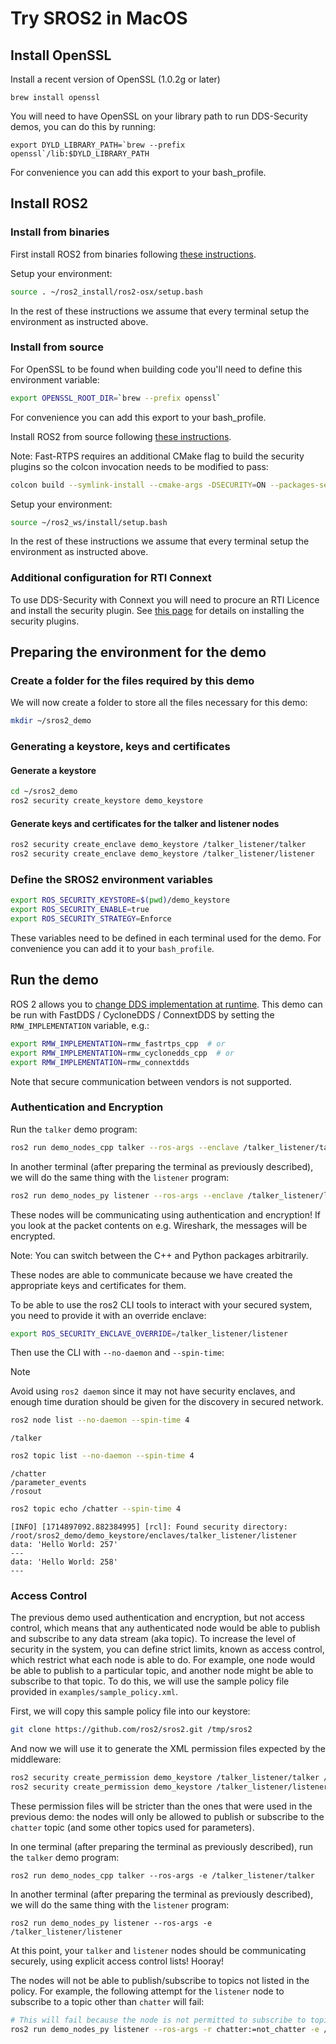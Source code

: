 # Try SROS2 in MacOS

## Install OpenSSL

Install a recent version of OpenSSL (1.0.2g or later)

```
brew install openssl
```

You will need to have OpenSSL on your library path to run DDS-Security demos, you can do this by running:
```
export DYLD_LIBRARY_PATH=`brew --prefix openssl`/lib:$DYLD_LIBRARY_PATH
```
For convenience you can add this export to your bash_profile.

## Install ROS2

### Install from binaries

First install ROS2 from binaries following [these instructions](https://docs.ros.org/en/rolling/Installation/macOS-Install-Binary.html).


Setup your environment:
```bash
source . ~/ros2_install/ros2-osx/setup.bash
```

In the rest of these instructions we assume that every terminal setup the environment as instructed above.


### Install from source

For OpenSSL to be found when building code you'll need to define this environment variable:
```bash
export OPENSSL_ROOT_DIR=`brew --prefix openssl`
```
For convenience you can add this export to your bash_profile.

Install ROS2 from source following [these instructions](https://docs.ros.org/en/rolling/Installation/macOS-Development-Setup.html).

Note: Fast-RTPS requires an additional CMake flag to build the security plugins so the colcon invocation needs to be modified to pass:
```bash
colcon build --symlink-install --cmake-args -DSECURITY=ON --packages-select fastrtps rmw_fastrtps_cpp rmw_fastrtps_dynamic_cpp rmw_fastrtps_shared_cpp
```

Setup your environment:
```bash
source ~/ros2_ws/install/setup.bash
```

In the rest of these instructions we assume that every terminal setup the environment as instructed above.

### Additional configuration for RTI Connext

To use DDS-Security with Connext you will need to procure an RTI Licence and install the security plugin.
See [this page](https://docs.ros.org/en/rolling/Installation/DDS-Implementations/Install-Connext-Security-Plugins.html) for details on installing the security plugins.

## Preparing the environment for the demo

### Create a folder for the files required by this demo

We will now create a folder to store all the files necessary for this demo:

```bash
mkdir ~/sros2_demo
```

### Generating a keystore, keys and certificates

#### Generate a keystore

```bash
cd ~/sros2_demo
ros2 security create_keystore demo_keystore
```

#### Generate keys and certificates for the talker and listener nodes

```bash
ros2 security create_enclave demo_keystore /talker_listener/talker
ros2 security create_enclave demo_keystore /talker_listener/listener
```

### Define the SROS2 environment variables

```bash
export ROS_SECURITY_KEYSTORE=$(pwd)/demo_keystore
export ROS_SECURITY_ENABLE=true
export ROS_SECURITY_STRATEGY=Enforce
```

These variables need to be defined in each terminal used for the demo. For convenience you can add it to your `bash_profile`.

## Run the demo

ROS 2 allows you to [change DDS implementation at runtime](https://docs.ros.org/en/rolling/Guides/Working-with-multiple-RMW-implementations.html).
This demo can be run with FastDDS / CycloneDDS / ConnextDDS by setting the `RMW_IMPLEMENTATION` variable, e.g.:

```bash
export RMW_IMPLEMENTATION=rmw_fastrtps_cpp  # or
export RMW_IMPLEMENTATION=rmw_cyclonedds_cpp  # or
export RMW_IMPLEMENTATION=rmw_connextdds
```

Note that secure communication between vendors is not supported.

### Authentication and Encryption

Run the `talker` demo program:

```bash
ros2 run demo_nodes_cpp talker --ros-args --enclave /talker_listener/talker
```

In another terminal (after preparing the terminal as previously described), we will do the same thing with the `listener` program:
```bash
ros2 run demo_nodes_py listener --ros-args --enclave /talker_listener/listener
```

These nodes will be communicating using authentication and encryption!
If you look at the packet contents on e.g. Wireshark, the messages will be encrypted.

Note: You can switch between the C++ and Python packages arbitrarily.

These nodes are able to communicate because we have created the appropriate keys and certificates for them.

To be able to use the ros2 CLI tools to interact with your secured system, you need to provide it with an override enclave:
```bash
export ROS_SECURITY_ENCLAVE_OVERRIDE=/talker_listener/listener
```

Then use the CLI with `--no-daemon` and `--spin-time`:

> [!NOTE]
> Avoid using `ros2 daemon` since it may not have security enclaves, and enough time duration should be given for the discovery in secured network.

```bash
ros2 node list --no-daemon --spin-time 4
```
```
/talker
```
```bash
ros2 topic list --no-daemon --spin-time 4
```
```
/chatter
/parameter_events
/rosout
```
```bash
ros2 topic echo /chatter --spin-time 4
```
```
[INFO] [1714897092.882384995] [rcl]: Found security directory: /root/sros2_demo/demo_keystore/enclaves/talker_listener/listener
data: 'Hello World: 257'
---
data: 'Hello World: 258'
---

```

### Access Control

The previous demo used authentication and encryption, but not access control, which means that any authenticated node would be able to publish and subscribe to any data stream (aka topic).
To increase the level of security in the system, you can define strict limits, known as access control, which restrict what each node is able to do.
For example, one node would be able to publish to a particular topic, and another node might be able to subscribe to that topic.
To do this, we will use the sample policy file provided in `examples/sample_policy.xml`.

First, we will copy this sample policy file into our keystore:

```bash
git clone https://github.com/ros2/sros2.git /tmp/sros2
```

And now we will use it to generate the XML permission files expected by the middleware:

```bash
ros2 security create_permission demo_keystore /talker_listener/talker /tmp/sros2/sros2/test/policies/sample.policy.xml
ros2 security create_permission demo_keystore /talker_listener/listener /tmp/sros2/sros2/test/policies/sample.policy.xml
```

These permission files will be stricter than the ones that were used in the previous demo: the nodes will only be allowed to publish or subscribe to the `chatter` topic (and some other topics used for parameters).

In one terminal (after preparing the terminal as previously described), run the `talker` demo program:

```
ros2 run demo_nodes_cpp talker --ros-args -e /talker_listener/talker
```

In another terminal (after preparing the terminal as previously described), we will do the same thing with the `listener` program:

```
ros2 run demo_nodes_py listener --ros-args -e /talker_listener/listener
```

At this point, your `talker` and `listener` nodes should be communicating securely, using explicit access control lists!
Hooray!

The nodes will not be able to publish/subscribe to topics not listed in the policy.
For example, the following attempt for the `listener` node to subscribe to a topic other than `chatter` will fail:

```bash
# This will fail because the node is not permitted to subscribe to topics other than chatter.
ros2 run demo_nodes_py listener --ros-args -r chatter:=not_chatter -e /talker_listener/listener
```
